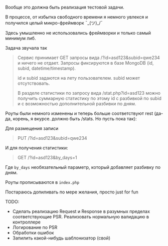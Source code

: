 Вообще это должна быть реализация тестовой задачи.

В процессе, от избытка свободного времени я немного увлекся и получился целый микро-фреймворк ¯\_(ツ)_/¯ 

Здесь умышленно не использовались фреймворки и только самый минимум либ.

Задача звучала так
>Сервис принимает GET запросы вида /?id=asd123&subid=qwe234 и ничего не отдает.
Запросы фиксируются в базе MongoDB (id, subid, datetime/timestamp).
>
>id и subid задаются на лету пользователем. subid может отсутствовать.
>
>В разделе статистики по запросу вида /stat.php?id=asd123 можно получить суммарную статистику по этому id с разбивкой по subid и с возможностью дополнительной разбивки по дням.

Роуты были немного изменены и теперь больше соответствуют rest (да-да, корень, я вкурсе. должно быть /stats. Но пусть пока так):

Для размещения записи
>PUT /?id=asd123&subid=qwe234

И для получения статистики:
>GET /?id=asd123&by_days=1

Где `by_days` необязательный параметр, который добавляет разбивку по дням.

Роуты прописываются в `index.php`

Постараюсь допиливать по мере желания, просто just for fun

TODO: 
* Сделать реализацию Request и Response в разумных пределах соответствующие PSR. Реализовать нормальную валидацию в контроллере
* Логирование по PSR
* Обработки ошибок
* Запилить какой-нибудь шаблонизатор (свой)
